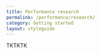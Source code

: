 ```yaml
---
title: Performance research
permalink: /performance/research/
category: Getting started
layout: styleguide
---
```


TKTKTK
